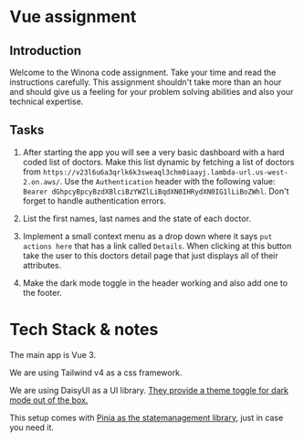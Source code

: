 # Vue assignment

## Introduction

Welcome to the Winona code assignment. Take your time and read the instructions carefully.
This assignment shouldn't take more than an hour and should give us a feeling for your problem solving abilities and also your technical expertise.

## Tasks

1. After starting the app you will see a very basic dashboard with a hard coded list of doctors. Make this list dynamic by fetching a list of doctors from `https://v23l6u6a3qrlk6k3sweaql3chm0iaayj.lambda-url.us-west-2.on.aws/`. Use the `Authentication` header with the following value: `Bearer dGhpcyBpcyBzdXBlciBzYWZlLiBqdXN0IHRydXN0IG1lLiBoZWhl`. Don't forget to handle authentication errors.

2. List the first names, last names and the state of each doctor.

3. Implement a small context menu as a drop down where it says `put actions here` that has a link called `Details`. When clicking at this button take the user to this doctors detail page that just displays all of their attributes.

4. Make the dark mode toggle in the header working and also add one to the footer.

# Tech Stack & notes

The main app is Vue 3.

We are using Tailwind v4 as a css framework.

We are using DaisyUI as a UI library. [They provide a theme toggle for dark mode out of the box.](https://daisyui.com/components/theme-controller/)

This setup comes with [Pinia as the statemanagement library](https://pinia.vuejs.org/), just in case you need it.

